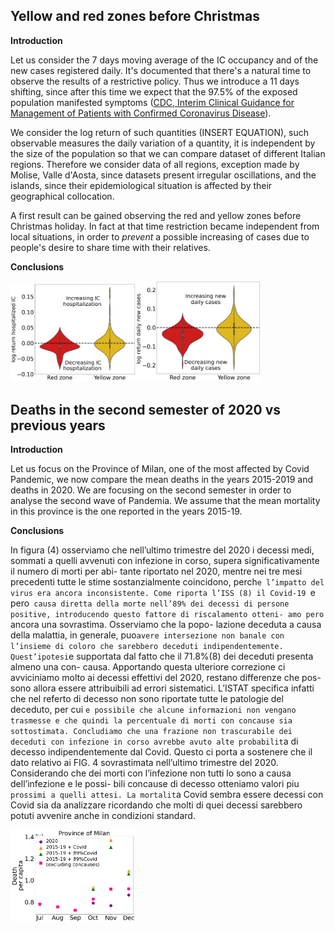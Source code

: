 
## Yellow and red zones before Christmas
**Introduction**

Let us consider the 7 days moving average of the IC occupancy and of the new cases registered daily. 
It's documented that there's a natural time to observe the results of a restrictive policy. Thus we introduce a 11 days shifting, since after this time we expect that the 97.5% of the exposed population manifested symptoms ([CDC, Interim Clinical Guidance for Management of Patients with Confirmed Coronavirus Disease](https://www.cdc.gov/coronavirus/2019-ncov/hcp/clinical-guidance-management-patients.html)). 

We consider the log return of such quantities (INSERT EQUATION), such observable
measures the daily variation of a quantity, it is independent by the size of the population so that we can compare dataset of different Italian regions.
Therefore we consider data of all regions, exception made by Molise, Valle d'Aosta, since datasets present irregular oscillations, and the islands, since their epidemiological situation is affected by their geographical collocation.

A first result can be gained observing the red and yellow zones before Christmas holiday. In fact at that time restriction became independent from local situations, in order to *prevent* a possible increasing of cases due to people's desire to share time with their relatives. 

**Conclusions**

<img src="images/logreturn_IC.png" alt="drawing" style="width:200px;"/><img src="images/logreturn_new_cases.png" alt="drawing" style="width:200px;"/>


## Deaths in the second semester of 2020 vs previous years

**Introduction**

Let us focus on the Province of Milan, one of the most affected by Covid Pandemic, we now compare the mean deaths in the years 2015-2019 and deaths in 2020. We are focusing on the second semester in order to analyse the second wave of Pandemia.
We assume that the mean mortality in this province is the one reported in the years 2015-19.


**Conclusions**


 In figura (4) osserviamo che nell’ultimo trimestre
del 2020 i decessi medi, sommati a quelli avvenuti con infezione
in corso, supera significativamente il numero di morti per abi-
tante riportato nel 2020, mentre nei tre mesi precedenti tutte
le stime sostanzialmente coincidono, perch`e l’impatto del virus
era ancora inconsistente. Come riporta l’ISS (8) il Covid-19 `e
pero` causa diretta della morte nell’89% dei decessi di persone
positive, introducendo questo fattore di riscalamento otteni-
amo pero` ancora una sovrastima. Osserviamo che la popo-
lazione deceduta a causa della malattia, in generale, puo` avere
intersezione non banale con l’insieme di coloro che sarebbero
deceduti indipendentemente. Quest’ipotesi `e supportata dal
fatto che il 71.8%(8) dei deceduti presenta almeno una con-
causa. Apportando questa ulteriore correzione ci avviciniamo
molto ai decessi effettivi del 2020, restano differenze che pos-
sono allora essere attribuibili ad errori sistematici. L’ISTAT
specifica infatti che nel referto di decesso non sono riportate
tutte le patologie del deceduto, per cui `e possibile che alcune informazioni non vengano trasmesse e che quindi la percentuale di morti con concause sia sottostimata.
Concludiamo che una frazione non trascurabile dei deceduti con infezione in corso avrebbe avuto alte probabilit`a di decesso indipendentemente dal Covid. Questo ci porta a sostenere che il dato relativo ai
FIG. 4
sovrastimata nell’ultimo trimestre del 2020. Considerando che dei morti con l’infezione non tutti lo sono a causa dell’infezione e le possi- bili concause di decesso otteniamo valori piu` prossimi a quelli attesi.
La mortalit`a Covid sembra essere
decessi con Covid sia da analizzare ricordando che molti di quei decessi sarebbero potuti avvenire anche in condizioni standard.

<img src="images/deaths_milan.png" alt="drawing" style="width:200px;"/>
